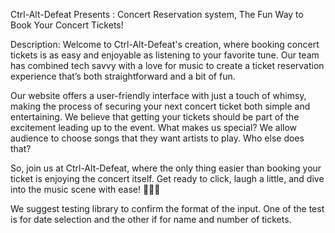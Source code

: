Ctrl-Alt-Defeat Presents : Concert Reservation system, The Fun Way to Book Your Concert Tickets!

Description:
Welcome to Ctrl-Alt-Defeat's creation, where booking concert tickets is as easy and enjoyable as listening to your favorite tune. Our team has combined tech savvy with a love for music to create a ticket reservation experience that’s both straightforward and a bit of fun.

Our website offers a user-friendly interface with just a touch of whimsy, making the process of securing your next concert ticket both simple and entertaining. We believe that getting your tickets should be part of the excitement leading up to the event. What makes us special? We allow audience to choose songs that they want artists to play. Who else does that?

So, join us at Ctrl-Alt-Defeat, where the only thing easier than booking your ticket is enjoying the concert itself. Get ready to click, laugh a little, and dive into the music scene with ease! 🎫🎸🎉

We suggest testing library to confirm the format of the input. One of the test is for date selection and the other if for name and number of tickets. 
